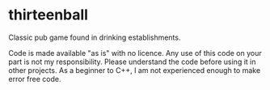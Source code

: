 # thirteenball
Classic pub game found in drinking establishments.

Code is made available "as is" with no licence. Any use of this code on your part is not my responsibility. Please understand the code before using it in other projects. As a beginner to C++, I am not experienced enough to make error free code.

